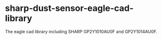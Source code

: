 # sharp-dust-sensor-eagle-cad-library
The eagle cad library including SHARP GP2Y1010AU0F and GP2Y1014AU0F.